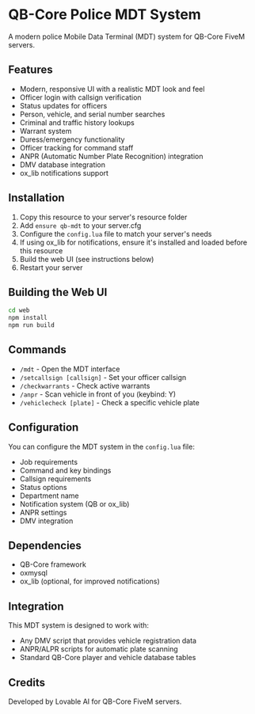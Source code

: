
# QB-Core Police MDT System

A modern police Mobile Data Terminal (MDT) system for QB-Core FiveM servers.

## Features

- Modern, responsive UI with a realistic MDT look and feel
- Officer login with callsign verification
- Status updates for officers
- Person, vehicle, and serial number searches
- Criminal and traffic history lookups
- Warrant system
- Duress/emergency functionality
- Officer tracking for command staff
- ANPR (Automatic Number Plate Recognition) integration
- DMV database integration
- ox_lib notifications support

## Installation

1. Copy this resource to your server's resource folder
2. Add `ensure qb-mdt` to your server.cfg
3. Configure the `config.lua` file to match your server's needs
4. If using ox_lib for notifications, ensure it's installed and loaded before this resource
5. Build the web UI (see instructions below)
6. Restart your server

## Building the Web UI

```bash
cd web
npm install
npm run build
```

## Commands

- `/mdt` - Open the MDT interface
- `/setcallsign [callsign]` - Set your officer callsign
- `/checkwarrants` - Check active warrants
- `/anpr` - Scan vehicle in front of you (keybind: Y)
- `/vehiclecheck [plate]` - Check a specific vehicle plate

## Configuration

You can configure the MDT system in the `config.lua` file:

- Job requirements
- Command and key bindings
- Callsign requirements
- Status options
- Department name
- Notification system (QB or ox_lib)
- ANPR settings
- DMV integration

## Dependencies

- QB-Core framework
- oxmysql
- ox_lib (optional, for improved notifications)

## Integration

This MDT system is designed to work with:
- Any DMV script that provides vehicle registration data
- ANPR/ALPR scripts for automatic plate scanning
- Standard QB-Core player and vehicle database tables

## Credits

Developed by Lovable AI for QB-Core FiveM servers.
